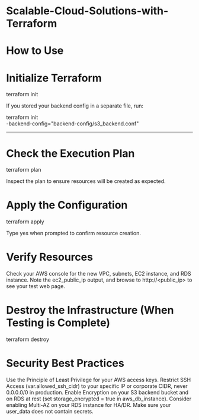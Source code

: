 # Scalable-Cloud-Solutions-with-Terraform

# How to Use
# Initialize Terraform

terraform init

If you stored your backend config in a separate file, run:

terraform init \
  -backend-config="backend-config/s3_backend.conf"

_________________

# Check the Execution Plan

terraform plan

Inspect the plan to ensure resources will be created as expected.

# Apply the Configuration

terraform apply

Type yes when prompted to confirm resource creation.


# Verify Resources

Check your AWS console for the new VPC, subnets, EC2 instance, and RDS instance.
Note the ec2_public_ip output, and browse to http://<public_ip> to see your test web page.

# Destroy the Infrastructure (When Testing is Complete)

terraform destroy

# Security Best Practices
Use the Principle of Least Privilege for your AWS access keys.
Restrict SSH Access (var.allowed_ssh_cidr) to your specific IP or corporate CIDR, never 0.0.0.0/0 in production.
Enable Encryption on your S3 backend bucket and on RDS at rest (set storage_encrypted = true in aws_db_instance).
Consider enabling Multi-AZ on your RDS instance for HA/DR.
Make sure your user_data does not contain secrets.
